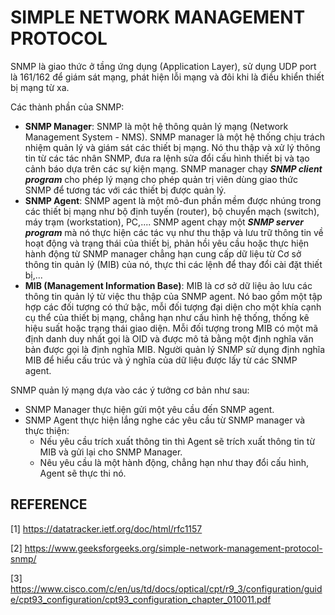 # SIMPLE NETWORK MANAGEMENT PROTOCOL

SNMP là giao thức ở tầng ứng dụng (Application Layer), sử dụng UDP port là 161/162 để giám sát mạng, phát hiện lỗi mạng và đôi khi là điều khiển thiết bị mạng từ xa.

Các thành phần của SNMP:

- **SNMP Manager**: SNMP là một hệ thông quản lý mạng (Network Management System - NMS). SNMP manager là một hệ thống chịu trách nhiệm quản lý và giám sát các thiết bị mạng. Nó thu thập và xử lý thông tin từ các tác nhân SNMP, đưa ra lệnh sửa đổi cấu hình thiết bị và tạo cảnh báo dựa trên các sự kiện mạng. SNMP manager chạy ***SNMP client program*** cho phép lý mạng cho phép quản trị viên dùng giao thức SNMP để tương tác với các thiết bị được quản lý.
- **SNMP Agent**: SNMP agent là một mô-đun phần mềm được nhúng trong các thiết bị mạng như bộ định tuyến (router), bộ chuyển mạch (switch), máy trạm (workstation), PC,.... SNMP agent chạy một ***SNMP server program*** mà nó thực hiện các tác vụ như thu thập và lưu trữ thông tin về hoạt động và trạng thái của thiết bị, phản hồi yêu cầu hoặc thực hiện hành động từ SNMP manager chẳng hạn cung cấp dữ liệu từ Cơ sở thông tin quản lý (MIB) của nó, thực thi các lệnh để thay đổi cài đặt thiết bị,...
- **MIB (Management Information Base)**: MIB là cơ sở dữ liệu ảo lưu các thông tin quản lý từ việc thu thập của SNMP agent. Nó bao gồm một tập hợp các đối tượng có thứ bậc, mỗi đối tượng đại diện cho một khía cạnh cụ thể của thiết bị mạng, chẳng hạn như cấu hình hệ thống, thống kê hiệu suất hoặc trạng thái giao diện. Mỗi đối tượng trong MIB có một mã định danh duy nhất gọi là OID và được mô tả bằng một định nghĩa văn bản được gọi là định nghĩa MIB. Người quản lý SNMP sử dụng định nghĩa MIB để hiểu cấu trúc và ý nghĩa của dữ liệu được lấy từ các SNMP agent.

SNMP quản lý mạng dựa vào các ý tưởng cơ bản như sau:

- SNMP Manager thực hiện gửi một yêu cầu đến SNMP agent.
- SNMP Agent thực hiện lắng nghe các yêu cầu từ SNMP manager và thực thiện:
    - Nếu yêu cầu trích xuất thông tin thì Agent sẽ trích xuất thông tin từ MIB và gửi lại cho SNMP Manager.
    - Nêu yêu cầu là một hành động, chẳng hạn như thay đổi cấu hình, Agent sẽ thực thi nó.

## REFERENCE

[1] <https://datatracker.ietf.org/doc/html/rfc1157>

[2] <https://www.geeksforgeeks.org/simple-network-management-protocol-snmp/>

[3] <https://www.cisco.com/c/en/us/td/docs/optical/cpt/r9_3/configuration/guide/cpt93_configuration/cpt93_configuration_chapter_010011.pdf>
